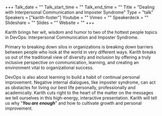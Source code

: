 +++
Talk_date = ""
Talk_start_time = ""
Talk_end_time = ""
Title = "Dealing with Interpersonal Communication and Imposter Syndrome"
Type = "talk"
Speakers = ["karith-foster"]
Youtube = ""
Vimeo = ""
Speakerdeck = ""
Slideshare = ""
Slides = ""
Website = ""
+++

Karith brings her wit, wisdom and humor to two of the hottest people topics in DevOps: Interpersonal Communication and Imposter Syndrome.

Primary to breaking down silos in organizations is breaking down barriers between people who look at the world in very different ways.  Karith breaks us out of the traditional view of diversity and inclusion by offering a truly inclusive perspective on communication, learning, and creating an environment vital to organizational success. 

DevOps is also about learning to build a habit of continual personal improvement.  Negative internal dialogues, like imposter syndrome, can act as obstacles for living our best life personally, professionally and academically. Karith cuts right to the heart of the matter on the messages we tell ourselves in this high-energy, interactive presentation.  Karith will tell us why “<strong><i>You are enough</i></strong>” and how to cultivate growth and personal improvement.
